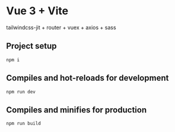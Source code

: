 # Vue 3 + Vite

tailwindcss-jit + router + vuex + axios + sass

## Project setup
```
npm i
```

## Compiles and hot-reloads for development
```
npm run dev
```

## Compiles and minifies for production
```
npm run build
```